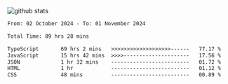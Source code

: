 
![github stats](https://github-readme-stats.vercel.app/api?username=realmahd1&show_icons=true&theme=codeSTACKr&hide_rank=true&count_private=true)

<!--START_SECTION:waka-->

```txt
From: 02 October 2024 - To: 01 November 2024

Total Time: 89 hrs 28 mins

TypeScript       69 hrs 2 mins   >>>>>>>>>>>>>>>>>>>------   77.17 %
JavaScript       15 hrs 42 mins  >>>>---------------------   17.56 %
JSON             1 hr 32 mins    -------------------------   01.72 %
HTML             1 hr            -------------------------   01.12 %
CSS              48 mins         -------------------------   00.89 %
```

<!--END_SECTION:waka-->

